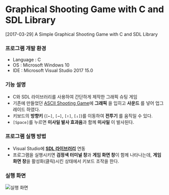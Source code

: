 # Graphical Shooting Game with C and SDL Library
[2017-03-29] A Simple Graphical Shooting Game with C and SDL Library

### 프로그램 개발 환경
- Language : C
- OS : Microsoft Windows 10
- IDE : Microsoft Visual Studio 2017 15.0

### 기능 설명
- C와 SDL 라이브러리를 사용하여 간단하게 제작한 그래픽 슈팅 게임
- 기존에 만들었던 [ASCII Shooting Game](https://github.com/starrykss/C_AsciiShootingGame)에 **그래픽** 을 입히고 **사운드** 를 넣어 업그레이드 하였다.
- 키보드의 **방향키** (`[←]`, `[→]`, `[↑]`, `[↓]`)를 이동하여 **전투기** 를 움직일 수 있다.
- `[Space]`를 누르면 **미사일 발사 효과음**과 함께 **미사일** 이 발사된다.

### 프로그램 실행 방법
- Visual Studio에 **[SDL 라이브러리](https://github.com/libsdl-org/SDL/releases)** 연동
- 프로그램을 실행시키면 **검정색 터미널 창**과 **게임 화면 창**이 함께 나타나는데, **게임 화면 창**을 활성화(클릭)시킨 상태에서 키보드 조작을 한다.

### 실행 화면

![실행 화면](picture.gif)
